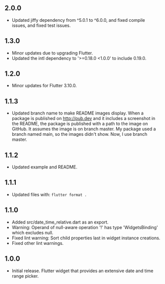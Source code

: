 ## 2.0.0

- Updated jiffy dependency from ^5.0.1 to ^6.0.0, and fixed compile issues, and fixed test issues.

## 1.3.0

- Minor updates due to upgrading Flutter.
- Updated the intl dependency to '>=0.18.0 <1.0.0' to include 0.19.0.

## 1.2.0

- Minor updates for Flutter 3.10.0.

## 1.1.3

- Updated branch name to make README images display.
When a package is published on http://pub.dev and it includes a screenshot in
the README, the package is published with a path to the image on GitHub.
It assumes the image is on branch master. My package used a branch named main,
so the images didn't show. Now, I use branch master.

## 1.1.2

- Updated example and README.

## 1.1.1

- Updated files with: `flutter format .`

## 1.1.0

- Added src/date_time_relative.dart as an export.
- Warning: Operand of null-aware operation '!' has type 'WidgetsBinding' which excludes null.
- Fixed lint warning: Sort child properties last in widget instance creations.
- Fixed other lint warnings.

## 1.0.0

- Initial release. Flutter widget that provides an extensive date and time range picker.
